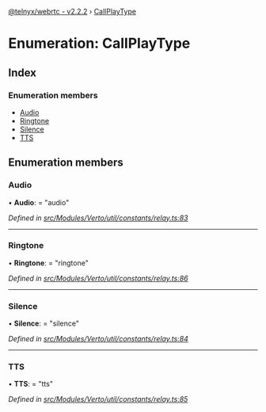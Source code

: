 [@telnyx/webrtc - v2.2.2](../README.md) › [CallPlayType](callplaytype.md)

# Enumeration: CallPlayType

## Index

### Enumeration members

* [Audio](callplaytype.md#audio)
* [Ringtone](callplaytype.md#ringtone)
* [Silence](callplaytype.md#silence)
* [TTS](callplaytype.md#tts)

## Enumeration members

###  Audio

• **Audio**: = "audio"

*Defined in [src/Modules/Verto/util/constants/relay.ts:83](https://github.com/team-telnyx/webrtc/blob/main/packages/js/src/Modules/Verto/util/constants/relay.ts#L83)*

___

###  Ringtone

• **Ringtone**: = "ringtone"

*Defined in [src/Modules/Verto/util/constants/relay.ts:86](https://github.com/team-telnyx/webrtc/blob/main/packages/js/src/Modules/Verto/util/constants/relay.ts#L86)*

___

###  Silence

• **Silence**: = "silence"

*Defined in [src/Modules/Verto/util/constants/relay.ts:84](https://github.com/team-telnyx/webrtc/blob/main/packages/js/src/Modules/Verto/util/constants/relay.ts#L84)*

___

###  TTS

• **TTS**: = "tts"

*Defined in [src/Modules/Verto/util/constants/relay.ts:85](https://github.com/team-telnyx/webrtc/blob/main/packages/js/src/Modules/Verto/util/constants/relay.ts#L85)*

